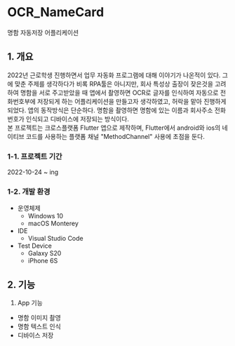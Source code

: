 # OCR_NameCard
명함 자동저장 어플리케이션

## 1. 개요
2022년 근로학생 진행하면서 업무 자동화 프로그램에 대해 이야기가 나온적이 있다. 그에 맞춘 주제를 생각하다가 비록 RPA툴은 아니지만, 회사 특성상 출장이 잦은것을 고려하여 명함을 서로 주고받았을 때 앱에서 촬영하면 OCR로 글자를 인식하여 자동으로 전화번호부에 저장되게 하는 어플리케이션을 만들고자 생각하였고, 허락을 맡아 진행하게 되었다.
앱의 동작방식은 단순하다. 명함을 촬영하면 명함에 있는 이름과 회사주소 전화번호가 인식되고 디바이스에 저장되는 방식이다.<br>
본 프로젝트는 크로스플랫폼 Flutter 앱으로 제작하며, Flutter에서 android와 ios의 네이티브 코드를 사용하는 플랫폼 채널 "MethodChannel" 사용에 초점을 둔다.

### 1-1. 프로젝트 기간
2022-10-24 ~ ing

### 1-2. 개발 환경
  - 운영체제
    - Windows 10
    - macOS Monterey
  - IDE
    - Visual Studio Code
  - Test Device
    - Galaxy S20
    - iPhone 6S
## 2. 기능
1. App 기능
  - 명함 이미지 촬영
  - 명함 텍스트 인식
  - 디바이스 저장
